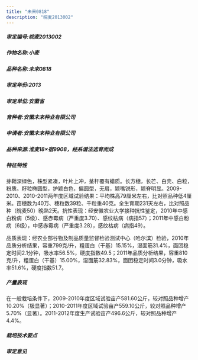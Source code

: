 ```yaml
---
title: "未来0818"
description: "皖麦2013002"
---
```

##### 审定编号:皖麦2013002

##### 作物名称:小麦

##### 品种名称:未来0818

##### 审定年份:2013

##### 审定单位:安徽省

##### 育种者:安徽未来种业有限公司

##### 申请者:安徽未来种业有限公司

##### 品种来源:淮麦18×宿9908，经系谱法选育而成

##### 特征特性
芽鞘深绿色，株型紧凑，叶片上冲，茎杆覆有蜡质。长方穗，长芒、白壳、白粒，粉质。籽粒椭圆型，护颖白色，偏圆型，无肩，颖嘴锐形，颖脊明显。2009-2010、2010-2011两年度区域试验结果：平均株高79厘米左右，比对照品种低4厘米。亩穗数为40万、穗粒数39粒、千粒重40克。全生育期231天左右，比对照品种（皖麦50）晚熟2天。抗性表现：经安徽农业大学接种抗性鉴定，2010年中感白粉病（5级）、感赤霉病（严重度3.70）、感纹枯病（病指57）；2011年中感白粉病（6级），中感赤霉病（严重度3.28），感纹枯病（病指49）。
品质表现：经农业部谷物及制品质量监督检验测试中心（哈尔滨）检验，2010年品质分析结果，容重799克/升，粗蛋白（干基）15.15%，湿面筋31.4%，面团稳定时间2.1分钟，吸水率56.5%，硬度指数49.5；2011年品质分析结果，容重810克/升，粗蛋白（干基）15.00%，湿面筋32.83%，面团稳定时间3.0分钟，吸水率51.6%，硬度指数51.7。


##### 产量表现
在一般栽培条件下，2009-2010年度区域试验亩产581.60公斤，较对照品种增产10.20%（极显著）；2010-2011年度区域试验亩产559.10公斤，较对照品种增产5.70%（显著）。2011-2012年度生产试验亩产496.6公斤，较对照品种增产4.4%。

##### 栽培技术要点


##### 审定意见

